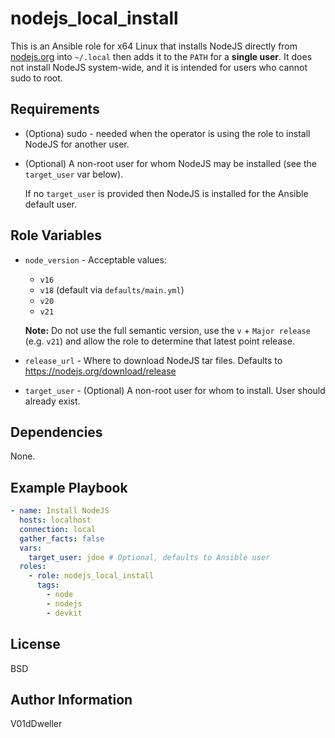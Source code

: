 # nodejs_local_install

This is an Ansible role for x64 Linux that installs NodeJS directly from
[nodejs.org](https://nodejs.org) into `~/.local` then adds it to the `PATH`
for a **single user**. It does not install NodeJS system-wide, and it is
intended for users who cannot sudo to root.

## Requirements

- (Optiona) sudo - needed when the operator is using the role to install
  NodeJS for another user.

- (Optional) A non-root user for whom NodeJS may be installed (see the
  `target_user` var below).

  If no `target_user` is provided then NodeJS is installed for the Ansible
  default user.

## Role Variables

- `node_version` - Acceptable values:

   - `v16`
   - `v18` (default via `defaults/main.yml`)
   - `v20`
   - `v21`

  **Note:** Do not use the full semantic version, use the `v` + `Major
  release` (e.g. `v21`) and allow the role to determine that latest point
  release.
- `release_url` - Where to download NodeJS tar files. Defaults to
  https://nodejs.org/download/release
- `target_user` - (Optional) A non-root user for whom to install. User should
  already exist.

## Dependencies

None.

## Example Playbook

```yaml
- name: Install NodeJS
  hosts: localhost
  connection: local
  gather_facts: false
  vars:
    target_user: jdoe # Optional, defaults to Ansible user
  roles:
    - role: nodejs_local_install
      tags:
        - node
        - nodejs
        - devkit
```

## License

BSD

## Author Information

V01dDweller

[modeline]: # ( vim: set nu relativenumber textwidth=78 colorcolumn=80: )

